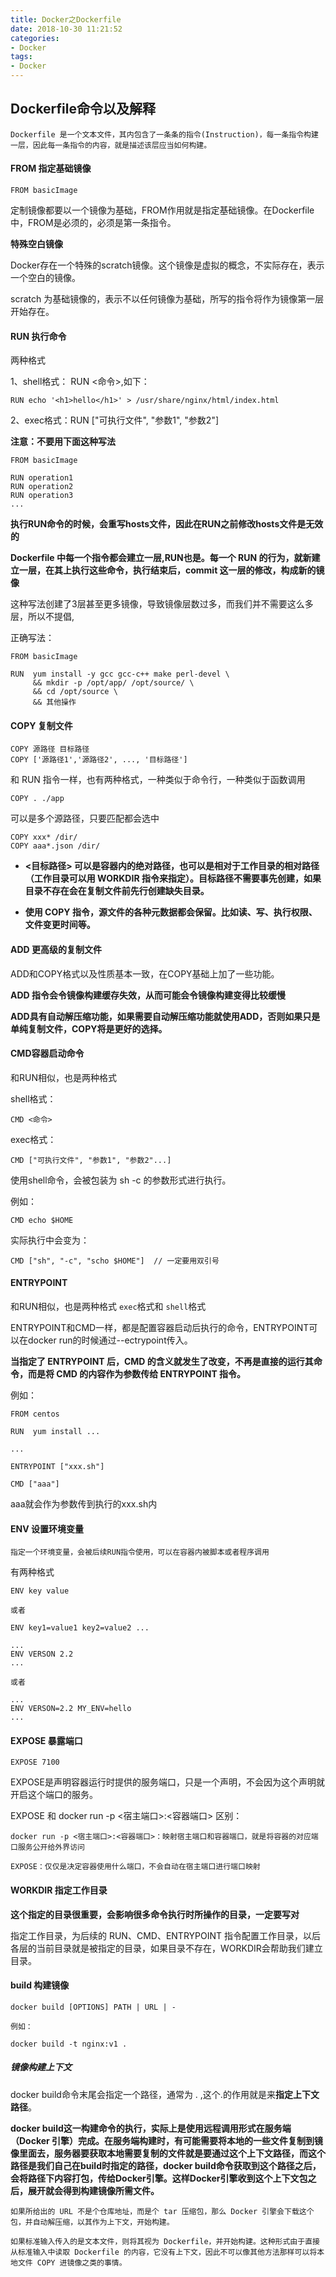 ```yaml
---
title: Docker之Dockerfile
date: 2018-10-30 11:21:52
categories:
- Docker
tags:
- Docker
---
```


## Dockerfile命令以及解释

```
Dockerfile 是一个文本文件，其内包含了一条条的指令(Instruction)，每一条指令构建一层，因此每一条指令的内容，就是描述该层应当如何构建。
```

<!-- more -->

#### FROM 指定基础镜像
```
FROM basicImage
```

定制镜像都要以一个镜像为基础，FROM作用就是指定基础镜像。在Dockerfile中，FROM是必须的，必须是第一条指令。

**特殊空白镜像**

Docker存在一个特殊的scratch镜像。这个镜像是虚拟的概念，不实际存在，表示一个空白的镜像。

scratch 为基础镜像的，表示不以任何镜像为基础，所写的指令将作为镜像第一层开始存在。

#### RUN 执行命令

两种格式

1、shell格式： RUN <命令>,如下：

```
RUN echo '<h1>hello</h1>' > /usr/share/nginx/html/index.html
```

2、exec格式：RUN ["可执行文件", "参数1", "参数2"]

**注意：不要用下面这种写法**

```
FROM basicImage

RUN operation1
RUN operation2
RUN operation3
...
```

**执行RUN命令的时候，会重写hosts文件，因此在RUN之前修改hosts文件是无效的**

**Dockerfile 中每一个指令都会建立一层,RUN也是。每一个 RUN 的行为，就新建立一层，在其上执行这些命令，执行结束后，commit 这一层的修改，构成新的镜像**

这种写法创建了3层甚至更多镜像，导致镜像层数过多，而我们并不需要这么多层，所以不提倡,

正确写法：

```
FROM basicImage

RUN  yum install -y gcc gcc-c++ make perl-devel \
     && mkdir -p /opt/app/ /opt/source/ \
     && cd /opt/source \
     && 其他操作
```
#### COPY 复制文件

```
COPY 源路径 目标路径
COPY ['源路径1','源路径2', ..., '目标路径']
```
和 RUN 指令一样，也有两种格式，一种类似于命令行，一种类似于函数调用

```
COPY . ./app
```

可以是多个源路径，只要匹配都会选中

```
COPY xxx* /dir/
COPY aaa*.json /dir/
```

* **<目标路径> 可以是容器内的绝对路径，也可以是相对于工作目录的相对路径（工作目录可以用 WORKDIR 指令来指定）。目标路径不需要事先创建，如果目录不存在会在复制文件前先行创建缺失目录。**

* **使用 COPY 指令，源文件的各种元数据都会保留。比如读、写、执行权限、文件变更时间等。**

#### ADD 更高级的复制文件

ADD和COPY格式以及性质基本一致，在COPY基础上加了一些功能。

**ADD 指令会令镜像构建缓存失效，从而可能会令镜像构建变得比较缓慢**

**ADD具有自动解压缩功能，如果需要自动解压缩功能就使用ADD，否则如果只是单纯复制文件，COPY将是更好的选择。**

#### CMD容器启动命令

和RUN相似，也是两种格式

shell格式：

```
CMD <命令>
```

exec格式：

```
CMD ["可执行文件", "参数1", "参数2"...]
```

使用shell命令，会被包装为 sh -c 的参数形式进行执行。

例如：
```
CMD echo $HOME
```

实际执行中会变为：

```
CMD ["sh", "-c", "scho $HOME"]  // 一定要用双引号
```

#### ENTRYPOINT

和RUN相似，也是两种格式 `exec`格式和 `shell`格式

ENTRYPOINT和CMD一样，都是配置容器启动后执行的命令，ENTRYPOINT可以在docker run的时候通过--ectrypoint传入。

**当指定了 ENTRYPOINT 后，CMD 的含义就发生了改变，不再是直接的运行其命令，而是将 CMD 的内容作为参数传给 ENTRYPOINT 指令。**

例如：

```
FROM centos

RUN  yum install ...

...

ENTRYPOINT ["xxx.sh"]

CMD ["aaa"]
```
aaa就会作为参数传到执行的xxx.sh内


#### ENV 设置环境变量

`指定一个环境变量，会被后续RUN指令使用，可以在容器内被脚本或者程序调用`

有两种格式

```
ENV key value

或者

ENV key1=value1 key2=value2 ...
```

```
...
ENV VERSON 2.2
...

或者

...
ENV VERSON=2.2 MY_ENV=hello
...
```

#### EXPOSE 暴露端口

```
EXPOSE 7100
```
EXPOSE是声明容器运行时提供的服务端口，只是一个声明，不会因为这个声明就开启这个端口的服务。

EXPOSE 和 docker run -p <宿主端口>:<容器端口> 区别：

`docker run -p <宿主端口>:<容器端口>：映射宿主端口和容器端口，就是将容器的对应端口服务公开给外界访问`

`EXPOSE：仅仅是决定容器使用什么端口，不会自动在宿主端口进行端口映射`

#### WORKDIR 指定工作目录

**这个指定的目录很重要，会影响很多命令执行时所操作的目录，一定要写对**

指定工作目录，为后续的 RUN、CMD、ENTRYPOINT 指令配置工作目录，以后各层的当前目录就是被指定的目录，如果目录不存在，WORKDIR会帮助我们建立目录。


#### build 构建镜像

```
docker build [OPTIONS] PATH | URL | -

例如：

docker build -t nginx:v1 .
```

##### 镜像构建上下文

docker build命令末尾会指定一个路径，通常为 . ,这个.的作用就是来**指定上下文路径**。

**docker build这一构建命令的执行，实际上是使用远程调用形式在服务端（Docker 引擎）完成。在服务端构建时，有可能需要将本地的一些文件复制到镜像里面去，服务器要获取本地需要复制的文件就是要通过这个上下文路径，而这个路径是我们自己在build时指定的路径，docker build命令获取到这个路径之后，会将路径下内容打包，传给Docker引擎。这样Docker引擎收到这个上下文包之后，展开就会得到构建镜像所需文件。**

```
如果所给出的 URL 不是个仓库地址，而是个 tar 压缩包，那么 Docker 引擎会下载这个包，并自动解压缩，以其作为上下文，开始构建。

如果标准输入传入的是文本文件，则将其视为 Dockerfile，并开始构建。这种形式由于直接从标准输入中读取 Dockerfile 的内容，它没有上下文，因此不可以像其他方法那样可以将本地文件 COPY 进镜像之类的事情。
```